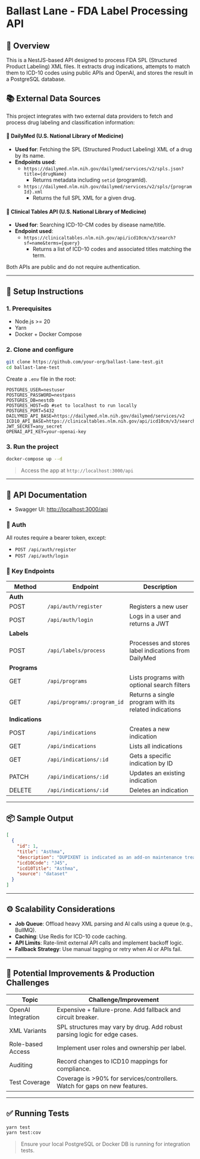# Ballast Lane - FDA Label Processing API

## 🧪 Overview

This is a NestJS-based API designed to process FDA SPL (Structured Product Labeling) XML files. It extracts drug indications, attempts to match them to ICD-10 codes using public APIs and OpenAI, and stores the result in a PostgreSQL database.

## 📚 External Data Sources

This project integrates with two external data providers to fetch and process drug labeling and classification information:

#### 🔹 DailyMed (U.S. National Library of Medicine)
- **Used for**: Fetching the SPL (Structured Product Labeling) XML of a drug by its name.
- **Endpoints used**:
  - `https://dailymed.nlm.nih.gov/dailymed/services/v2/spls.json?title={drugName}`
    - Returns metadata including `setid` (programId).
  - `https://dailymed.nlm.nih.gov/dailymed/services/v2/spls/{programId}.xml`
    - Returns the full SPL XML for a given drug.

#### 🔹 Clinical Tables API (U.S. National Library of Medicine)
- **Used for**: Searching ICD-10-CM codes by disease name/title.
- **Endpoint used**:
  - `https://clinicaltables.nlm.nih.gov/api/icd10cm/v3/search?sf=name&terms={query}`
    - Returns a list of ICD-10 codes and associated titles matching the term.

Both APIs are public and do not require authentication.

---

## 🚀 Setup Instructions

### 1. Prerequisites

- Node.js >= 20
- Yarn
- Docker + Docker Compose

### 2. Clone and configure

```bash
git clone https://github.com/your-org/ballast-lane-test.git
cd ballast-lane-test
```

Create a `.env` file in the root:

```env
POSTGRES_USER=nestuser
POSTGRES_PASSWORD=nestpass
POSTGRES_DB=nestdb
POSTGRES_HOST=db #set to localhost to run locally
POSTGRES_PORT=5432
DAILYMED_API_BASE=https://dailymed.nlm.nih.gov/dailymed/services/v2
ICD10_API_BASE=https://clinicaltables.nlm.nih.gov/api/icd10cm/v3/search
JWT_SECRET=any_secret
OPENAI_API_KEY=your-openai-key
```

### 3. Run the project

```bash
docker-compose up --d
```

> Access the app at `http://localhost:3000/api`

---

## 📘 API Documentation

- Swagger UI: [http://localhost:3000/api](http://localhost:3000/api)

### 🔐 Auth

All routes require a bearer token, except:
- `POST /api/auth/register`
- `POST /api/auth/login`

### 📡 Key Endpoints

| Method | Endpoint                            | Description                                               |
|--------|-------------------------------------|-----------------------------------------------------------|
| **Auth**                                                                                          |
| POST   | `/api/auth/register`                | Registers a new user                                      |
| POST   | `/api/auth/login`                   | Logs in a user and returns a JWT                          |
| **Labels**                                                                                        |
| POST   | `/api/labels/process`               | Processes and stores label indications from DailyMed      |
| **Programs**                                                                                      |
| GET    | `/api/programs`                     | Lists programs with optional search filters               |
| GET    | `/api/programs/:program_id`         | Returns a single program with its related indications     |
| **Indications**                                                                                   |
| POST   | `/api/indications`                  | Creates a new indication                                  |
| GET    | `/api/indications`                  | Lists all indications                                     |
| GET    | `/api/indications/:id`              | Gets a specific indication by ID                          |
| PATCH  | `/api/indications/:id`              | Updates an existing indication                            |
| DELETE | `/api/indications/:id`              | Deletes an indication                                     |


---

## 📦 Sample Output

```json
[
  {
    "id": 1,
    "title": "Asthma",
    "description": "DUPIXENT is indicated as an add-on maintenance treatment...",
    "icd10Code": "J45",
    "icd10Title": "Asthma",
    "source": "dataset"
  }
]
```

---

## ⚙️ Scalability Considerations

- **Job Queue**: Offload heavy XML parsing and AI calls using a queue (e.g., BullMQ).
- **Caching**: Use Redis for ICD-10 code caching.
- **API Limits**: Rate-limit external API calls and implement backoff logic.
- **Fallback Strategy**: Use manual tagging or retry when AI or APIs fail.

---

## 🧠 Potential Improvements & Production Challenges

| Topic              | Challenge/Improvement                                                                 |
|--------------------|----------------------------------------------------------------------------------------|
| OpenAI Integration | Expensive + failure-prone. Add fallback and circuit breaker.                         |
| XML Variants       | SPL structures may vary by drug. Add robust parsing logic for edge cases.            |
| Role-based Access  | Implement user roles and ownership per label.                                        |
| Auditing           | Record changes to ICD10 mappings for compliance.                                     |
| Test Coverage      | Coverage is >90% for services/controllers. Watch for gaps on new features.           |

---

## ✅ Running Tests

```bash
yarn test
yarn test:cov
```

> Ensure your local PostgreSQL or Docker DB is running for integration tests.


